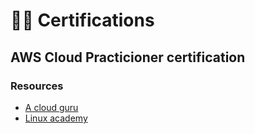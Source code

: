 # 👨‍🏫 Certifications

## AWS Cloud Practicioner certification

### Resources

- [A cloud guru](https://acloud.guru/)
- [Linux academy](https://linuxacademy.com/)